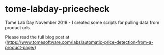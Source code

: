 # tome-labday-pricecheck

Tome Lab Day November 2018 - I created some scripts for pulling data from product urls.

Please read the full blog post at (https://www.tomesoftware.com/labs/automatic-price-detection-from-a-product-page/)
